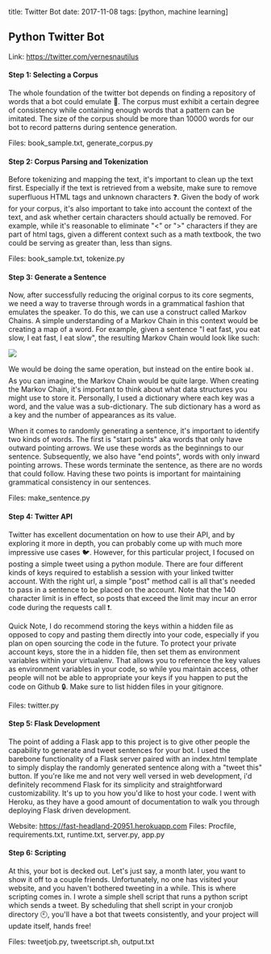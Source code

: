 title: Twitter Bot
date: 2017-11-08
tags: [python, machine learning]

## Python Twitter Bot
Link: https://twitter.com/vernesnautilus

#### Step 1: Selecting a Corpus
The whole foundation of the twitter bot depends on finding a repository of words that a bot could emulate :closed_book:. The corpus must exhibit a certain degree of consistency while containing enough words that a pattern can be imitated. The size of the corpus should be more than 10000 words for our bot to record patterns during sentence generation.

Files: book_sample.txt, generate_corpus.py

#### Step 2: Corpus Parsing and Tokenization
Before tokenizing and mapping the text, it's important to clean up the text first. Especially if the text is retrieved from a website, make sure to remove superfluous HTML tags and unknown characters :question:. Given the body of work for your corpus, it's also important to take into account the context of the text, and ask whether certain characters should actually be removed. For example, while it's reasonable to eliminate "<" or ">" characters if they are part of html tags, given a different context such as a math textbook, the two could be serving as greater than, less than signs.

Files: book_sample.txt, tokenize.py

#### Step 3: Generate a Sentence

Now, after successfully reducing the original corpus to its core segments, we need a way to traverse through words in a grammatical fashion that emulates the speaker. To do this, we can use a construct called Markov Chains. A simple understanding of a Markov Chain in this context would be creating a map of a word. For example, given a sentence "I eat fast, you eat slow, I eat fast, I eat slow", the resulting Markov Chain would look like such:

![](/Pictures/MarkovChain.png)

We would be doing the same operation, but instead on the entire book :bar_chart:. As you can imagine, the Markov Chain would be quite large. When creating the Markov Chain, it's important to think about what data structures you might use to store it. Personally, I used a dictionary where each key was a word, and the value was a sub-dictionary. The sub dictionary has a word as a key and the number of appearances as its value.

When it comes to randomly generating a sentence, it's important to identify two kinds of words. The first is "start points" aka words that only have outward pointing arrows. We use these words as the beginnings to our sentence. Subsequently, we also have "end points", words with only inward pointing arrows. These words terminate the sentence, as there are no words that could follow. Having these two points is important for maintaining grammatical consistency in our sentences.

Files: make_sentence.py

#### Step 4: Twitter API

Twitter has excellent documentation on how to use their API, and by exploring it more in depth, you can probably come up with much more impressive use cases :bird:. However, for this particular project, I focused on posting a simple tweet using a python module. There are four different kinds of keys required to establish a session with your linked twitter account. With the right url, a simple "post" method call is all that's needed to pass in a sentence to be placed on the account. Note that the 140 character limit is in effect, so posts that exceed the limit may incur an error code during the requests call :heavy_exclamation_mark:.

Quick Note, I do recommend storing the keys within a hidden file as opposed to copy and pasting them directly into your code, especially if you plan on open sourcing the code in the future. To protect your private account keys, store the in a hidden file, then set them as environment variables within your virtualenv. That allows you to reference the key values as environment variables in your code, so while you maintain access, other people will not be able to appropriate your keys if you happen to put the code on Github :lock:. Make sure to list hidden files in your gitignore.

Files: twitter.py

#### Step 5: Flask Development

The point of adding a Flask app to this project is to give other people the capability to generate and tweet sentences for your bot. I used the barebone functionality of a Flask server paired with an index.html template to simply display the randomly generated sentence along with a "tweet this" button. If you're like me and not very well versed in web development, i'd definitely recommend Flask for its simplicity and straightforward customizability. It's up to you how you'd like to host your code. I went with Heroku, as they have a good amount of documentation to walk you through deploying Flask driven development.

Website: https://fast-headland-20951.herokuapp.com
Files: Procfile, requirements.txt, runtime.txt, server.py, app.py

#### Step 6: Scripting

At this, your bot is decked out. Let's just say, a month later, you want to show it off to a couple friends. Unfortunately, no one has visited your website, and you haven't bothered tweeting in a while. This is where scripting comes in. I wrote a simple shell script that runs a python script which sends a tweet. By scheduling that shell script in your cronjob directory :clock10:, you'll have a bot that tweets consistently, and your project will update itself, hands free!

Files: tweetjob.py, tweetscript.sh, output.txt
